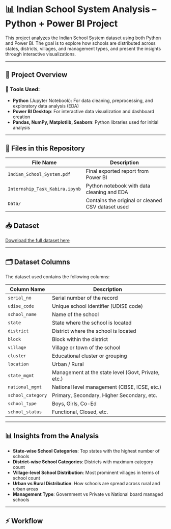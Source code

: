 # 📊 Indian School System Analysis – Python + Power BI Project

This project analyzes the Indian School System dataset using both Python and Power BI.
The goal is to explore how schools are distributed across states, districts, villages, and management types, and present the insights through interactive visualizations.

---

## 🚀 Project Overview

### 🔵 Tools Used:

- **Python** (Jupyter Notebook): For data cleaning, preprocessing, and exploratory data analysis (EDA)
- **Power BI Desktop**: For interactive data visualization and dashboard creation
- **Pandas, NumPy, Matplotlib, Seaborn**: Python libraries used for initial analysis

---

## 📂 Files in this Repository

| File Name | Description |
|-----------|-------------|
| `Indian_School_System.pdf` | Final exported report from Power BI |
| `Internship_Task_Kabira.ipynb` | Python notebook with data cleaning and EDA |
| `Data/` | Contains the original or cleaned CSV dataset used |

## 📥 Dataset
[Download the full dataset here](https://www.kaggle.com/datasets/hritikakolkar/schools)


---

## 🗂 Dataset Columns

The dataset used contains the following columns:

| Column Name | Description |
|-------------|-------------|
| `serial_no` | Serial number of the record |
| `udise_code` | Unique school identifier (UDISE code) |
| `school_name` | Name of the school |
| `state` | State where the school is located |
| `district` | District where the school is located |
| `block` | Block within the district |
| `village` | Village or town of the school |
| `cluster` | Educational cluster or grouping |
| `location` | Urban / Rural |
| `state_mgmt` | Management at the state level (Govt, Private, etc.) |
| `national_mgmt` | National level management (CBSE, ICSE, etc.) |
| `school_category` | Primary, Secondary, Higher Secondary, etc. |
| `school_type` | Boys, Girls, Co-Ed |
| `school_status` | Functional, Closed, etc. |

---

## 📊 Insights from the Analysis

- **State-wise School Categories**: Top states with the highest number of schools
- **District-wise School Categories**: Districts with maximum category count
- **Village-level School Distribution**: Most prominent villages in terms of school count
- **Urban vs Rural Distribution**: How schools are spread across rural and urban areas
- **Management Type**: Government vs Private vs National board managed schools

---

## ⚡ Workflow

